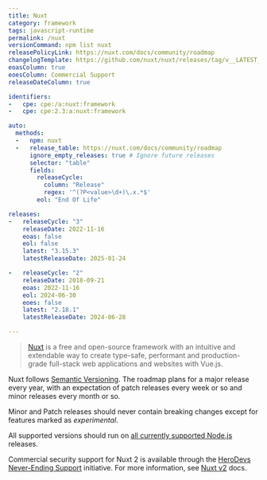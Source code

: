 ```yaml
---
title: Nuxt
category: framework
tags: javascript-runtime
permalink: /nuxt
versionCommand: npm list nuxt
releasePolicyLink: https://nuxt.com/docs/community/roadmap
changelogTemplate: https://github.com/nuxt/nuxt/releases/tag/v__LATEST__
eoasColumn: true
eoesColumn: Commercial Support
releaseDateColumn: true

identifiers:
-   cpe: cpe:/a:nuxt:framework
-   cpe: cpe:2.3:a:nuxt:framework

auto:
  methods:
  -   npm: nuxt
  -   release_table: https://nuxt.com/docs/community/roadmap
      ignore_empty_releases: true # Ignore future releases
      selector: "table"
      fields:
        releaseCycle:
          column: "Release"
          regex: '^(?P<value>\d+)\.x.*$'
        eol: "End Of Life"

releases:
-   releaseCycle: "3"
    releaseDate: 2022-11-16
    eoas: false
    eol: false
    latest: "3.15.3"
    latestReleaseDate: 2025-01-24

-   releaseCycle: "2"
    releaseDate: 2018-09-21
    eoas: 2022-11-16
    eol: 2024-06-30
    eoes: false
    latest: "2.18.1"
    latestReleaseDate: 2024-06-28

---
```


> [Nuxt](https://nuxt.com/) is a free and open-source framework with an intuitive and extendable way
> to create type-safe, performant and production-grade full-stack web applications and websites with
> Vue.js.

Nuxt follows [Semantic Versioning](https://semver.org/). The roadmap plans for a major release every
year, with an expectation of patch releases every week or so and minor releases every month or so.

Minor and Patch releases should never contain breaking changes except for features marked as
_experimental_.

All supported versions should run on [all currently supported Node.js](/nodejs) releases.

Commercial security support for Nuxt 2 is available through the [HeroDevs Never-Ending Support](https://www.herodevs.com/support) initiative. For more information, see [Nuxt v2](https://v2.nuxt.com/lts) docs.
